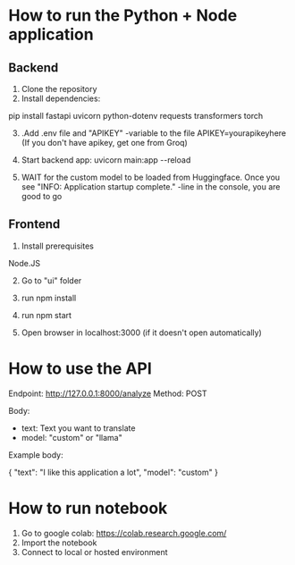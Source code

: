 # How to run the Python + Node application

## Backend
1. Clone the repository
2. Install dependencies:

pip install fastapi uvicorn python-dotenv requests transformers torch

3. .Add .env file and "APIKEY" -variable to the file APIKEY=yourapikeyhere
(If you don't have apikey, get one from Groq)

4. Start backend app:
uvicorn main:app --reload

5. WAIT for the custom model to be loaded from Huggingface. Once you see  "INFO:     Application startup complete." -line in the console, you are good to go

## Frontend

1. Install prerequisites

Node.JS 

2. Go to "ui" folder

3. run npm install

4. run npm start

5. Open browser in localhost:3000 (if it doesn't open automatically)

# How to use the API

Endpoint: http://127.0.0.1:8000/analyze
Method: POST

Body:

* text: Text you want to translate
* model: "custom" or "llama"

Example body:

{
  "text": "I like this application a lot",
  "model": "custom"
}

# How to run notebook

1. Go to google colab: https://colab.research.google.com/
2. Import the notebook
3. Connect to local or hosted environment
